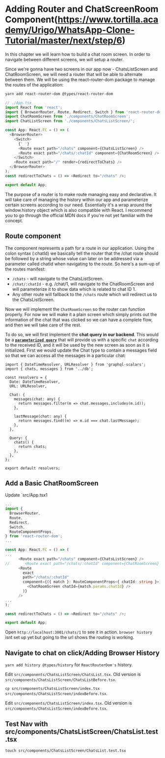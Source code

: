 # Adding Router and ChatScreenRoom Component(https://www.tortilla.academy/Urigo/WhatsApp-Clone-Tutorial/master/next/step/6)

In this chapter we will learn how to build a chat room screen. In order to navigate between different screens, we will setup a router.

Since we're gonna have two screens in our app now - ChatsListScreen and ChatRoomScreen, we will need a router that will be able to alternate between them. We will be using the react-router-dom package to manage the routes of the application:

```sh
yarn add react-router-dom @types/react-router-dom
```

```ts
// ./App.tsx
import React from 'react';
import { BrowserRouter, Route, Redirect, Switch } from 'react-router-dom';
import ChatRoomScreen from './components/ChatRoomScreen';
import ChatListScreen from './components/ChatsListScreen/';

const App: React.FC = () => (
  <BrowserRouter>
    <Switch>
      {' '}
      <Route exact path="/chats" component={ChatsListScreen} />
      <Route exact path="/chats/:chatId" component={ChatRoomScreen} />
    </Switch>
    <Route exact path="/" render={redirectToChats} />
  </BrowserRouter>
);
const redirectToChats = () => <Redirect to="/chats" />;

export default App;
```
The purpose of a router is to make route managing easy and declarative. It will take care of managing the history within our app and parameterize certain screens according to our need. Essentially it's a wrap around the window.history object which is also compatible with React. I recommend you to go through the official MDN docs if you're not yet familiar with the concept.

## Route component

The <Route /> component represents a path for a route in our application. Using the colon syntax (:chatId) we basically tell the router that the /chat route should be followed by a string whose value can later on be addressed via a parameter called chatId when navigating to the route. So here's a sum-up of the routes manifest:

- `/chats` - will navigate to the ChatsListScreen.
- `/chat/:chatId` - e.g. /chat/1, will navigate to the ChatRoomScreen and will parameterize it to show data which is related to chat ID 1.
- Any other route will fallback to the `/chats` route which will redirect us to the ChatsListScreen.

Now we will implement the `ChatRoomScreen` so the router can function properly. For now we will make it a plain screen which simply prints out the information of the chat that was clicked so we can have a complete flow, and then we will take care of the rest.

To do so, we will first implement the **chat query in our backend**. This would be a **[`parameterized query`](https://www.techopedia.com/definition/24414/parameterized-query)** that will provide us with a specific `chat` according to the received ID, and it will be used by the new screen as soon as it is initialized. First we would update the Chat type to contain a messages field so that we can access all the messages in a particular chat:

```tsx
import { DateTimeResolver, URLResolver } from 'graphql-scalars';
import { chats, messages } from '../db';

const resolvers = {
  Date: DateTimeResolver,
  URL: URLResolver,

  Chat: {
    messages(chat: any) {
      return messages.filter(m => chat.messages.includes(m.id));
    },

    lastMessage(chat: any) {
      return messages.find((m) => m.id === chat.lastMessage);
    },
  },

  Query: {
    chats() {
      return chats;
    },
  },
};

export default resolvers;
```

## Add a Basic ChatRoomScreen

Update `src/App.tsx1

```ts
...
import {
  BrowserRouter,
  Route,
  Redirect,
  Switch,
  RouteComponentProps,
} from 'react-router-dom';
...

const App: React.FC = () => (
...
      <Route exact path="/chats" component={ChatsListScreen} />
//       <Route exact path="/chats/:chatId" component={ChatRoomScreen} />
      <Route
        exact
        path="/chats/:chatId"
        component={({ match }: RouteComponentProps<{ chatId: string }>) => (
          <ChatRoomScreen chatId={match.params.chatId} />
        )}
      />
...
);

const redirectToChats = () => <Redirect to="/chats" />;

export default App;
```

Open `http://localhost:3001/chats/1` to see it in action. `browser history` isnt set up yet but going to the url shows the routing is working.

## Navigate to chat on click/Adding Browser History

`yarn add history @types/history` for `ReactRouterDom's` history.

Edit `src/components/ChatsListScreen/ChatsList.tsx`.
Old version is `src/components/ChatsListScreen/ChatsListBefore.tsx`.

`cp src/components/ChatsListScreen/index.tsx src/components/ChatsListScreen/indexBefore.tsx`.

Edit `src/components/ChatsListScreen/index.tsx`.
Old version is `src/components/ChatsListScreen/indexBefore.tsx`.

## Test Nav with src/components/ChatsListScreen/ChatsList.test.tsx

`touch src/components/ChatsListScreen/ChatsList.test.tsx`


